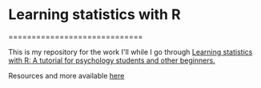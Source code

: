 # Learning statistics with R
=============================

This is my repository for the work I'll while I go through [Learning statistics with R: A tutorial for psychology students and other beginners.](https://learningstatisticswithr.com/book/)

Resources and more available [here](https://learningstatisticswithr.com/)
